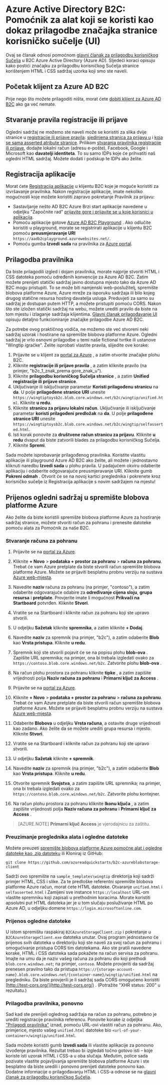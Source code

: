 <properties
    pageTitle="Azure Active Directory B2C: Alat za Pomoćnik za prilagodbu korisničkog Sučelja stranice | Microsoft Azure"
    description="Pomoćnik za alat koji se koristi kao dokaz značajke prilagodbe korisničkog Sučelja web-stranice u Azure Active Directory B2C"
    services="active-directory-b2c"
    documentationCenter=""
    authors="swkrish"
    manager="mbaldwin"
    editor="bryanla"/>

<tags
    ms.service="active-directory-b2c"
    ms.workload="identity"
    ms.tgt_pltfrm="na"
    ms.devlang="na"
    ms.topic="article"
    ms.date="07/22/2016"
    ms.author="swkrish"/>

# <a name="azure-active-directory-b2c-a-helper-tool-used-to-demonstrate-the-page-user-interface-ui-customization-feature"></a>Azure Active Directory B2C: Pomoćnik za alat koji se koristi kao dokaz prilagodbe značajka stranice korisničko sučelje (UI)

Ovaj se članak odnosi pomoćnom [glavni članak za prilagodbu korisničkog Sučelja](active-directory-b2c-reference-ui-customization.md) u B2C Azure Active Directory (Azure AD). Sljedeći koraci opisuju kako postići značajku za prilagodbu korisničkog Sučelja stranice korištenjem HTML i CSS sadržaj uzorka koji smo ste naveli.

## <a name="get-an-azure-ad-b2c-tenant"></a>Početak klijent za Azure AD B2C

Prije nego što možete prilagoditi ništa, morat ćete [dobiti klijent za Azure AD B2C](active-directory-b2c-get-started.md) ako ga već nemate.

## <a name="create-a-sign-up-or-sign-in-policy"></a>Stvaranje pravila registracije ili prijave

Ogledni sadržaj ne možemo ste naveli može se koristiti za slika dvije stranice u [registracije ili prijave pravila](active-directory-b2c-reference-policies.md): [sjedinjena stranica za prijavu u](active-directory-b2c-reference-ui-customization.md) i [koja se sama asserted atribute stranice](active-directory-b2c-reference-ui-customization.md). Prilikom [stvaranja pravilnika registracije ili prijave](active-directory-b2c-reference-policies.md#create-a-sign-up-or-sign-in-policy), dodajte lokalni račun (adresu e-pošte), Facebook, Google i Microsoft kao **davatelji identiteta**. To su samo IDPs koje će prihvatiti naš ogledni HTML sadržaj.  Možete dodati i podskup te IDPs ako želite.

## <a name="register-an-application"></a>Registracija aplikacije

Morat ćete [Registracija aplikacije](active-directory-b2c-app-registration.md) u klijentu B2C koje je moguće koristiti za izvršavanje pravilnika. Nakon registracije aplikacije, imate nekoliko mogućnosti koje možete koristiti zapravo pokretanje Pravilnik za prijavu:

- Sastavljanje nešto AD B2C Azure Brzi start aplikacije navedene u odjeljku "Započnite rad" [prijavite gore i prijavite se u koje korisnici u aplikacija](active-directory-b2c-overview.md#getting-started).
- Pomoću aplikacije gotove [Azure AD B2C Playground](https://aadb2cplayground.azurewebsites.net) . Ako odlučite koristiti u playground, morate se registrirati aplikacije u klijentu B2C pomoću **preusmjeravanje URI** `https://aadb2cplayground.azurewebsites.net/`.
- Pomoću gumba **Izvedi sada** na pravilnika za [Azure portal](https://portal.azure.com/).

## <a name="customize-your-policy"></a>Prilagodba pravilnika

Da biste prilagodili izgled i dojam pravilnika, morate najprije stvoriti HTML i CSS datoteka pomoću određenih konvencije za Azure AD B2C. Zatim možete prenijeti statički sadržaj javno dostupna mjesto tako da Azure AD B2C mogu pristupiti. To se može biti namjenski web-poslužitelj, spremište blobova platforme Azure, Azure mreže za isporuku sadržaja ili bilo kojeg drugog statične resursa hosting davatelja usluga. Preduvjeti za samo su sadržaj je dostupan putem HTTP, a možete pristupiti pomoću CORS. Nakon što ste izložen statički sadržaj na webu, možete urediti pravilo da biste na tom mjestu i izlaganje sadržaja klijentima. [Glavni članak prilagođavanje UI](active-directory-b2c-reference-ui-customization.md) opisuju detaljno funkcioniranje značajke prilagodbe Azure AD B2C.

Za potrebe ovog praktičnog vodiča, ne možemo ste već stvoreni neki sadržaj uzorak i hostirane na spremište blobova platforme Azure. Ogledni sadržaj je vrlo osnovni prilagodbe u temi naše fictional tvrtke ili ustanove "Wingtip igračke". Želite isprobati vlastite pravila, slijedite ove korake:

1. Prijavite se u klijent za [portal za Azure](https://portal.azure.com/) , a zatim otvorite značajke plohu B2C.
2. Kliknite **registracije ili prijave pravila** , a zatim kliknite pravilo (na primjer, "b2c\_1\_znak\_prema gore\_znak\_u").
3. Kliknite **prilagodbu korisničkog Sučelja stranice** , a zatim **Unified registracije ili prijave stranice**.
4. Uključivanje ili isključivanje parametar **Koristi prilagođenu stranicu** na **da**. U polje **prilagođene stranice URI** unesite `https://wingtiptoysb2c.blob.core.windows.net/b2c/wingtip/unified.html`. Kliknite **u redu**.
5. Kliknite **stranicu za prijavu lokalni račun**. Uključivanje ili isključivanje parametar **koristi prilagođeni predložak** na **da**. U polje **prilagođene stranice URI** unesite `https://wingtiptoysb2c.blob.core.windows.net/b2c/wingtip/selfasserted.html`.
5. Isti korak ponovite za **društvene račun stranicu za prijavu**.
 Kliknite **u redu** dvaput da biste zatvorili blades za prilagodbu korisničkog Sučelja.
6. Kliknite **Spremi**.

Sada možete isprobavanje prilagođenog pravilnika. Koristite vlastitu aplikacije ili playground Azure AD B2C ako želite, ali možete i jednostavno kliknuti naredbu **Izvedi sada** u plohu pravila. U padajućem okviru odaberite aplikaciju i odaberite odgovarajuće preusmjeravanje URI. Kliknite gumb **Pokreni odmah** . Otvorit će se na novoj kartici preglednika i pokrenete kroz korisničko sučelje iz Registracija aplikacije s novim sadržajem na mjestu!

## <a name="upload-the-sample-content-to-azure-blob-storage"></a>Prijenos ogledni sadržaj u spremište blobova platforme Azure

Ako želite da biste koristili spremište blobova platforme Azure za hostiranje sadržaj stranice, možete stvoriti račun za pohranu i prenesite datoteke pomoću alata za Pomoćnik za naše B2C.

### <a name="create-a-storage-account"></a>Stvaranje računa za pohranu

1. Prijavite se na [portal za Azure](https://portal.azure.com/).
2. Kliknite **+ Novo** > **podataka + prostor za pohranu** > **računa za pohranu**. Trebat će vam Azure pretplate da biste stvorili račun spremište blobova platforme Azure. Možete se prijaviti besplatnu probnu verziju na sustava [Azure web-mjesta](https://azure.microsoft.com/pricing/free-trial/).
3. Navedite **naziv** računa za pohranu (na primjer, "contoso"), a zatim odaberite odgovarajuće odabire za **određivanje cijena sloju**, **grupa resursa** i **pretplate**. Provjerite imate li mogućnost **Prikvači na Startboard** potvrđen. Kliknite **Stvori**.
4. Vratite se na Startboard i kliknite račun za pohranu koji ste upravo stvorili.
5. U odjeljku **Sažetak** kliknite **spremnika**, a zatim kliknite **+ Dodaj**.
6. Navedite **naziv** za spremnik (na primjer, "b2c"), a zatim odaberite **Blob** kao **Vrsta pristupa**. Kliknite **u redu**.
7. Spremnik koji ste stvorili pojavit će se na popisu plohu **blob-ova** . Zapišite URL spremnika; na primjer, ona bi trebala izgledati ovako za `https://contoso.blob.core.windows.net/b2c`. Zatvorite plohu **blob-ova** .
8. Na račun plohu prostora za pohranu kliknite **tipke** , a zatim zapišite vrijednosti polja **Naziv računa za pohranu** i **Primarni ključ za Access** .

1. Prijavite se na [portal za Azure](https://portal.azure.com/).
2. Kliknite **+ Novo** > **podataka + prostor za pohranu** > **računa za pohranu**. Trebat će vam Azure pretplate da biste stvorili račun spremište blobova platforme Azure. Možete se prijaviti besplatnu probnu verziju na sustava [Azure web-mjesta](https://azure.microsoft.com/pricing/free-trial/).
3. Odaberite **Blobova** u odjeljku **Vrsta računa**, a ostavite druge vrijednosti kao zadano.  Ako želite da se možete urediti grupa resursa i mjesto.  Kliknite **Stvori**.
4. Vratite se na Startboard i kliknite račun za pohranu koji ste upravo stvorili.
5. U odjeljku **Sažetak** kliknite **+ spremnik**.
6. Navedite **naziv** za spremnik (na primjer, "b2c"), a zatim odaberite **Blob** kao **Vrsta pristupa**. Kliknite **u redu**.
7. Otvorite spremnik **Svojstva**, a zatim zapišite URL spremnika; na primjer, ona bi trebala izgledati ovako za `https://contoso.blob.core.windows.net/b2c`. Zatvorite plohu kontejner.
8. Na račun plohu prostora za pohranu kliknite **Ikonu ključa** , a zatim zapišite vrijednosti polja **Naziv računa za pohranu** i **Primarni ključ za Access** .

> [AZURE.NOTE]
    **Primarni ključ Access** je vjerodajnicu za zaštitu.

### <a name="download-the-helper-tool-and-sample-files"></a>Preuzimanje preglednika alata i ogledne datoteke

Možete preuzeti [spremište blobova platforme Azure pomoćne alat i ogledne datoteke kao .zip datoteku](https://github.com/azureadquickstarts/b2c-azureblobstorage-client/archive/master.zip) ili Kloniraj iz GitHub:

```
git clone https://github.com/azureadquickstarts/b2c-azureblobstorage-client
```

Sadrži ovo spremište na `sample_templates\wingtip` direktorija koji sadrži primjer HTML, CSS i slike. Za te predloške referentni spremište blobova platforme Azure račun, morat ćete HTML datoteke. Otvaranje `unified.html` i `selfasserted.html` i Zamijeni sve instance `https://localhost` URL-om vlastite spremniku koji zapisali u prethodnim koracima. Morate koristiti apsolutni put HTML datoteka jer je u tom slučaju posluživanje HTML po Azure AD, u odjeljku domene `https://login.microsoftonline.com`.

### <a name="upload-the-sample-files"></a>Prijenos ogledne datoteke

U istom spremištu raspakiraj `B2CAzureStorageClient.zip` i pokretanje u `B2CAzureStorageClient.exe` datoteka unutar. Ovaj program jednostavno će prijenos svih datoteka u direktoriju koji ste naveli za svoj račun za pohranu i omogućivanje pristupa CORS tim datotekama. Ako ste pratili navedene korake, HTML i CSS datoteka sada pokažete na račun servisa za pohranu. Imajte na umu da je naziv vašeg računa za pohranu dio koji prethodi `blob.core.windows.net`; na primjer, `contoso`. Možete provjeriti da sadržaj prenesen pravilno tako da pristupa `https://{storage-account-name}.blob.core.windows.net/{container-name}/wingtip/unified.html` na pregledniku. Da biste provjerili je li sadržaj sada CORS omogućeno koristiti [http://test-cors.org/](http://test-cors.org/) . (Potražite "XHR status: 200" u rezultatu.)

### <a name="customize-your-policy-again"></a>Prilagodba pravilnika, ponovno

Sad kad ste prenijeli oglednog sadržaja na račun za pohranu, potrebno je urediti registracije pravilnika referencu. Ponovite korake iz odjeljka ["Prilagodi pravilnika"](#customize-your-policy) iznad, pomoću URL-ovi vlastiti račun za pohranu. Ako, primjerice, mjesto vašeg `unified.html` datoteke bio `<url-of-your-container>/wingtip/unified.html`.

Sada možete koristiti gumb **Izvedi sada** ili vlastite aplikacije za ponovno izvođenje pravilnika. Rezultat trebao bi izgledati točno gotovo isti – koje koriste isti uzorak HTML i CSS-a u oba slučaja. Međutim, police sada pozivate vlastite pojavljivanja spremište blobova platforme Azure i ste besplatno da biste uredili i ponovno prenijeti datoteke ponovno kao. Dodatne informacije o prilagođavanju HTML i CSS-a odnose se na [glavni članak za prilagodbu korisničkog Sučelja](active-directory-b2c-reference-ui-customization.md).
